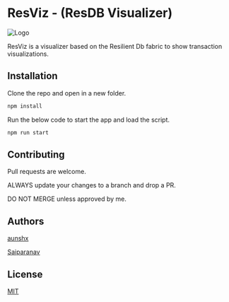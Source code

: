 # ResViz - (ResDB Visualizer)

![Logo](https://i.postimg.cc/C59hDQ4v/Res-View-Logo.jpg)

ResViz is a visualizer based on the Resilient Db fabric to show transaction visualizations.

## Installation

Clone the repo and open in a new folder.

```bash
npm install
```

Run the below code to start the app and load the script.

```bash
npm run start
```

## Contributing

Pull requests are welcome.

ALWAYS update your changes to a branch and drop a PR.

DO NOT MERGE unless approved by me.

## Authors

[aunshx](https://github.com/aunshx/)

[Saiparanav](https://github.com/Saipranav-Kotamreddy)

## License

[MIT](https://choosealicense.com/licenses/mit/)
